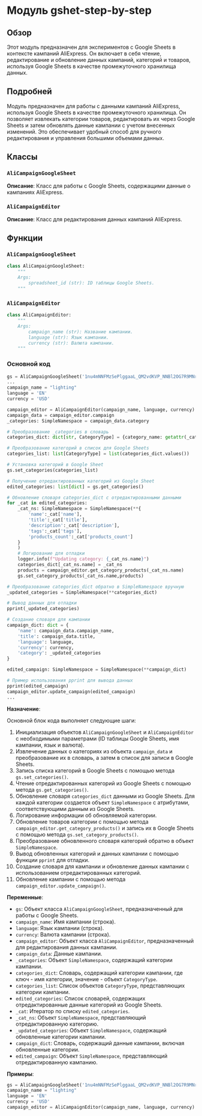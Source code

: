 # Модуль gshet-step-by-step

## Обзор

Этот модуль предназначен для экспериментов с Google Sheets в контексте кампаний AliExpress. Он включает в себя чтение, редактирование и обновление данных кампаний, категорий и товаров, используя Google Sheets в качестве промежуточного хранилища данных.

## Подробней

Модуль предназначен для работы с данными кампаний AliExpress, используя Google Sheets в качестве промежуточного хранилища. Он позволяет извлекать категории товаров, редактировать их через Google Sheets и затем обновлять данные кампании с учетом внесенных изменений. Это обеспечивает удобный способ для ручного редактирования и управления большими объемами данных.

## Классы

### `AliCampaignGoogleSheet`

**Описание**: Класс для работы с Google Sheets, содержащими данные о кампаниях AliExpress.

### `AliCampaignEditor`

**Описание**: Класс для редактирования данных кампаний AliExpress.

## Функции

### `AliCampaignGoogleSheet`

```python
class AliCampaignGoogleSheet:
    """
    Args:
        spreadsheet_id (str): ID таблицы Google Sheets.
    """
```

### `AliCampaignEditor`

```python
class AliCampaignEditor:
    """
    Args:
        campaign_name (str): Название кампании.
        language (str): Язык кампании.
        currency (str): Валюта кампании.
    """
```

### Основной код

```python
gs = AliCampaignGoogleSheet('1nu4mNNFMzSePlggaaL_QM2vdKVP_NNBl2OG7R9MNrs0')
...
campaign_name = "lighting"
language = 'EN'
currency = 'USD'

campaign_editor = AliCampaignEditor(campaign_name, language, currency)
campaign_data = campaign_editor.campaign
_categories: SimpleNamespace = campaign_data.category

# Преобразование _categories в словарь
categories_dict: dict[str, CategoryType] = {category_name: getattr(_categories, category_name) for category_name in vars(_categories)}

# Преобразование категорий в список для Google Sheets
categories_list: list[CategoryType] = list(categories_dict.values())

# Установка категорий в Google Sheet
gs.set_categories(categories_list)

# Получение отредактированных категорий из Google Sheet
edited_categories: list[dict] = gs.get_categories()

# Обновление словаря categories_dict с отредактированными данными
for _cat in edited_categories:
    _cat_ns: SimpleNamespace = SimpleNamespace(**{
        'name':_cat['name'],
        'title':_cat['title'],
        'description':_cat['description'],
        'tags':_cat['tags'],
        'products_count':_cat['products_count']
    }
    )
    # Логирование для отладки
    logger.info(f"Updating category: {_cat_ns.name}")
    categories_dict[_cat_ns.name] = _cat_ns
    products = campaign_editor.get_category_products(_cat_ns.name)
    gs.set_category_products(_cat_ns.name,products)

# Преобразование categories_dict обратно в SimpleNamespace вручную
_updated_categories = SimpleNamespace(**categories_dict)

# Вывод данных для отладки
pprint(_updated_categories)

# Создание словаря для кампании
campaign_dict: dict = {
    'name': campaign_data.campaign_name,
    'title': campaign_data.title,
    'language': language,
    'currency': currency,
    'category': _updated_categories
}

edited_campaign: SimpleNamespace = SimpleNamespace(**campaign_dict)

# Пример использования pprint для вывода данных
pprint(edited_campaign)
campaign_editor.update_campaign(edited_campaign)
...
```

**Назначение**:

Основной блок кода выполняет следующие шаги:

1.  Инициализация объектов `AliCampaignGoogleSheet` и `AliCampaignEditor` с необходимыми параметрами (ID таблицы Google Sheets, имя кампании, язык и валюта).
2.  Извлечение данных о категориях из объекта `campaign_data` и преобразование их в словарь, а затем в список для записи в Google Sheets.
3.  Запись списка категорий в Google Sheets с помощью метода `gs.set_categories()`.
4.  Чтение отредактированных категорий из Google Sheets с помощью метода `gs.get_categories()`.
5.  Обновление словаря `categories_dict` данными из Google Sheets. Для каждой категории создается объект `SimpleNamespace` с атрибутами, соответствующими данным из Google Sheets.
6.  Логирование информации об обновляемой категории.
7.  Обновление товаров категории с помощью метода `campaign_editor.get_category_products()` и запись их в Google Sheets с помощью метода `gs.set_category_products()`.
8.  Преобразование обновленного словаря категорий обратно в объект `SimpleNamespace`.
9.  Вывод обновленных категорий и данных кампании с помощью функции `pprint` для отладки.
10. Создание словаря для кампании и обновление данных кампании с использованием отредактированных категорий.
11. Обновление кампании с помощью метода `campaign_editor.update_campaign()`.

**Переменные**:

*   `gs`: Объект класса `AliCampaignGoogleSheet`, предназначенный для работы с Google Sheets.
*   `campaign_name`: Имя кампании (строка).
*   `language`: Язык кампании (строка).
*   `currency`: Валюта кампании (строка).
*   `campaign_editor`: Объект класса `AliCampaignEditor`, предназначенный для редактирования данных кампании.
*   `campaign_data`: Данные кампании.
*   `_categories`: Объект `SimpleNamespace`, содержащий категории кампании.
*   `categories_dict`: Словарь, содержащий категории кампании, где ключ - имя категории, значение - объект `CategoryType`.
*   `categories_list`: Список объектов `CategoryType`, представляющих категории кампании.
*   `edited_categories`: Список словарей, содержащих отредактированные данные категорий из Google Sheets.
*   `_cat`: Итератор по списку `edited_categories`.
*   `_cat_ns`: Объект `SimpleNamespace`, представляющий отредактированную категорию.
*   `_updated_categories`: Объект `SimpleNamespace`, содержащий обновленные категории кампании.
*   `campaign_dict`: Словарь, содержащий данные кампании, включая обновленные категории.
*   `edited_campaign`: Объект `SimpleNamespace`, представляющий отредактированную кампанию.

**Примеры**:

```python
gs = AliCampaignGoogleSheet('1nu4mNNFMzSePlggaaL_QM2vdKVP_NNBl2OG7R9MNrs0')
campaign_name = "lighting"
language = 'EN'
currency = 'USD'
campaign_editor = AliCampaignEditor(campaign_name, language, currency)